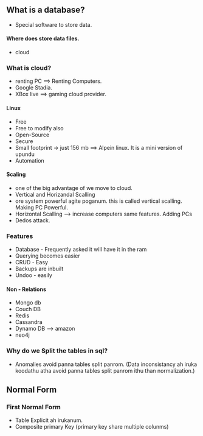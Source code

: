 ## What is a database?

- Special software to store data.

#### Where does store data files.

- cloud

### What is cloud?

- renting PC ==> Renting Computers.
- Google Stadia.
- XBox live ==> gaming cloud provider.

#### Linux

- Free
- Free to modify also
- Open-Source
- Secure
- Small footprint -> just 156 mb ==> Alpein linux. It is a mini version of upundu
- Automation

#### Scaling

- one of the big advantage of we move to cloud.
- Vertical and Horizandal Scalling
- ore system powerful agite poganum. this is called vertical scalling. Making PC Powerful.
- Horizontal Scalling --> increase computers same features. Adding PCs
- Dedos attack.

### Features

- Database - Frequently asked it will have it in the ram
- Querying becomes easier
- CRUD - Easy
- Backups are inbuilt
- Undoo - easily

#### Non - Relations

- Mongo db
- Couch DB
- Redis
- Cassandra
- Dynamo DB --> amazon
- neo4j

### Why do we Split the tables in sql?

- Anomalies avoid panna tables split panrom. (Data inconsistancy ah iruka koodathu atha avoid panna tables split panrom ithu than normalization.)

## Normal Form

### First Normal Form

- Table Explicit ah irukanum.
- Composite primary Key (primary key share multiple colunms)
